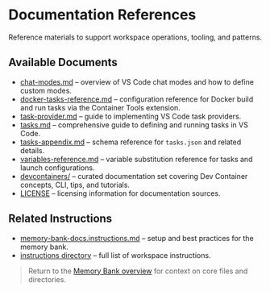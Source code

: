 # Documentation References

Reference materials to support workspace operations, tooling, and patterns.

## Available Documents

- [chat-modes.md](./chat-modes.md) – overview of VS Code chat modes and how to define custom modes.
- [docker-tasks-reference.md](./docker-tasks-reference.md) – configuration reference for Docker build and run tasks via the Container Tools extension.
- [task-provider.md](./task-provider.md) – guide to implementing VS Code task providers.
- [tasks.md](./tasks.md) – comprehensive guide to defining and running tasks in VS Code.
- [tasks-appendix.md](./tasks-appendix.md) – schema reference for `tasks.json` and related details.
- [variables-reference.md](./variables-reference.md) – variable substitution reference for tasks and launch configurations.
- [devcontainers/](./devcontainers) – curated documentation set covering Dev Container concepts, CLI, tips, and tutorials.
- [LICENSE](./LICENSE) – licensing information for documentation sources.

## Related Instructions

- [memory-bank-docs.instructions.md](../instructions/memory-bank-docs.instructions.md) – setup and best practices for the memory bank.
- [instructions directory](../instructions/README.md) – full list of workspace instructions.

> Return to the [Memory Bank overview](../README.md) for context on core files and directories.
